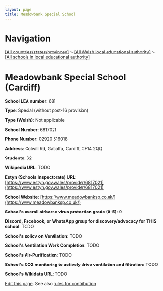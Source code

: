 ```yaml
---
layout: page
title: Meadowbank Special School
---
```

# Navigation

[[All countries/states/provinces]](../../..) > [[All Welsh local educational authority]](../..) > [[All schools in local educational authority]](..)

# Meadowbank Special School (Cardiff)

**School LEA number**: 681

**Type**: Special (without post-16 provision)

**Type (Welsh)**: Not applicable

**School Number**: 6817021

**Phone Number**: 02920 616018

**Address**: Colwill Rd, Gabalfa, Cardiff, CF14 2QQ

**Students**: 62

**Wikipedia URL**: TODO

**Estyn (Schools Inspectorate) URL**: [https://www.estyn.gov.wales/provider/6817021](https://www.estyn.gov.wales/provider/6817021)

**School Website**: [https://www.meadowbanksp.co.uk/](https://www.meadowbanksp.co.uk/)

**School's overall airborne virus protection grade (0-5)**: 0

**Discord, Facebook, or WhatsApp group for discovery/advocacy for THIS school**: TODO

**School's policy on Ventilation**: TODO

**School's Ventilation Work Completion**: TODO

**School's Air-Purification**: TODO

**School's CO2 monitoring to actively drive ventilation and filtration**: TODO

**School's Wikidata URL**: TODO




[Edit this page](https://github.com/VentilationProject/Wales/edit/prif/./Cardiff/Meadowbank_Special_School.md). See also [rules for contribution](../../../contribution-rules/)